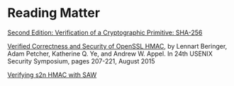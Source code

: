 # Reading Matter

[Second Edition: Verification of a Cryptographic Primitive: SHA-256](http://www.cs.princeton.edu/~appel/papers/verif-sha-2.pdf)

[Verified Correctness and Security of OpenSSL HMAC](http://www.cs.princeton.edu/~appel/papers/verified-hmac.pdf), by Lennart Beringer, Adam Petcher, Katherine Q. Ye, and Andrew W. Appel. In 24th USENIX Security Symposium, pages 207-221, August 2015

[Verifying s2n HMAC with SAW](https://galois.com/blog/2016/09/verifying-s2n-hmac-with-saw/)

